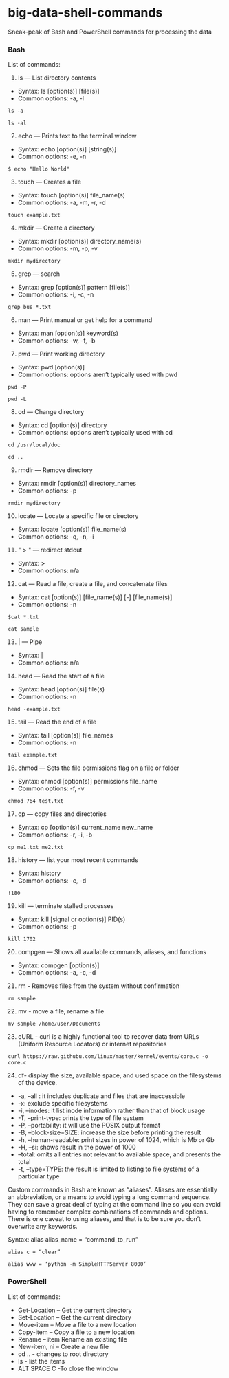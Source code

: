 # big-data-shell-commands
Sneak-peak of Bash and PowerShell commands for processing the data

### Bash
List of commands:

1. ls — List directory contents
 - Syntax: ls [option(s)] [file(s)]
 - Common options: -a, -l
 ```
 ls -a
 ```
 ```
 ls -al
 ```
 
2. echo — Prints text to the terminal window
 - Syntax: echo [option(s)] [string(s)]
 - Common options: -e, -n
 ```
 $ echo "Hello World"
 ```
 
3. touch — Creates a file
 - Syntax: touch [option(s)] file_name(s)
 - Common options: -a, -m, -r, -d
 ```
 touch example.txt
 ```
 
4. mkdir — Create a directory
 - Syntax: mkdir [option(s)] directory_name(s)
 - Common options: -m, -p, -v
 ```
 mkdir mydirectory
 ```

5. grep — search
 - Syntax: grep [option(s)] pattern [file(s)]
 - Common options: -i, -c, -n
 ``` 
 grep bus *.txt
 ```
 
6. man — Print manual or get help for a command
 - Syntax: man [option(s)] keyword(s)
 - Common options: -w, -f, -b
 
7. pwd — Print working directory
 - Syntax: pwd [option(s)]
 - Common options: options aren’t typically used with pwd
 ```
 pwd -P
 ```
 ```
 pwd -L
 ```
 
8. cd — Change directory
 - Syntax: cd [option(s)] directory
 - Common options: options aren’t typically used with cd
 ```
 cd /usr/local/doc
 ```
 ```
 cd ..
 ```
 
9. rmdir — Remove directory
 - Syntax: rmdir [option(s)] directory_names
 - Common options: -p
 ```
 rmdir mydirectory
 ```
10. locate — Locate a specific file or directory
 - Syntax: locate [option(s)] file_name(s)
 - Common options: -q, -n, -i
 
11. " > " — redirect stdout
 - Syntax: >
 - Common options: n/a
 
12. cat — Read a file, create a file, and concatenate files
 - Syntax: cat [option(s)] [file_name(s)] [-] [file_name(s)]
 - Common options: -n
 ```
 $cat *.txt
 ```
 ```
 cat sample
 ```
 
13. | — Pipe
 - Syntax: |
 - Common options: n/a
 
14. head — Read the start of a file
 - Syntax: head [option(s)] file(s)
 - Common options: -n
 ```
 head -example.txt
 ```
 
15. tail — Read the end of a file
 - Syntax: tail [option(s)] file_names
 - Common options: -n
 ```
 tail example.txt
 ```
 
16. chmod — Sets the file permissions flag on a file or folder 
 - Syntax: chmod [option(s)] permissions file_name
 - Common options: -f, -v
 ```
 chmod 764 test.txt
 ```
 
17. cp — copy files and directories
 - Syntax: cp [option(s)] current_name new_name
 - Common options: -r, -i, -b
 ```
 cp me1.txt me2.txt
 ```
 
18. history — list your most recent commands
 - Syntax: history
 - Common options: -c, -d
 ```
 !180
 ```
 
19. kill — terminate stalled processes
 - Syntax: kill [signal or option(s)] PID(s)
 - Common options: -p
 ```
 kill 1702
 ```

20. compgen — Shows all available commands, aliases, and functions
 - Syntax: compgen [option(s)]
 - Common options: -a, -c, -d
 
21. rm - Removes files from the system without confirmation
  ```
  rm sample
  ```
22. mv - move a file, rename a file
  ```
  mv sample /home/user/Documents
 
  ```
23. cURL - curl is a highly functional tool to recover data from URLs (Uniform Resource Locators) or internet repositories
  ```
  curl https://raw.githubu.com/linux/master/kernel/events/core.c -o core.c
  ```
24. df- display the size, available space, and used space on the filesystems of the device.
  -  -a, –all : it includes duplicate and files that are inaccessible
  -  -x: exclude specific filesystems
  -  -i, –inodes: it list inode information rather than that of block usage
  -  -T, –print-type: prints the type of file system
  -  -P, –portability: it will use the POSIX output format
  -  -B, –block-size=SIZE: increase the size before printing the result
  -  -h, –human-readable: print sizes in power of 1024, which is Mb or Gb
  -  -H, –si: shows result in the power of 1000
  -  –total: omits all entries not relevant to available space, and presents the total
  -   -t, –type=TYPE: the result is limited to listing to file systems of a particular type


Custom commands in Bash are known as “aliases”. Aliases are essentially an abbreviation, or a means to avoid typing a long command sequence. They can save a great deal of typing at the command line so you can avoid having to remember complex combinations of commands and options. There is one caveat to using aliases, and that is to be sure you don’t overwrite any keywords.

Syntax: alias alias_name = “command_to_run”
```
alias c = “clear”
```
```
alias www = ‘python -m SimpleHTTPServer 8000’
```

### PowerShell 
List of commands:

- Get-Location – Get the current directory
- Set-Location – Get the current directory
- Move-item – Move a file to a new location
- Copy-item – Copy a file to a new location
- Rename – item Rename an existing file
- New-item, ni – Create a new file
- cd ..  - changes to root directory
- ls - list the items
- ALT SPACE C -To close the window


```



```

